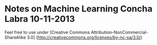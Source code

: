 Notes on Machine Learning
Concha Labra 10-11-2013
=========================

Feel free to use under [Creative Commons Attribution-NonCommercial-ShareAlike 3.0] (http://creativecommons.org/licenses/by-nc-sa/3.0/) 
